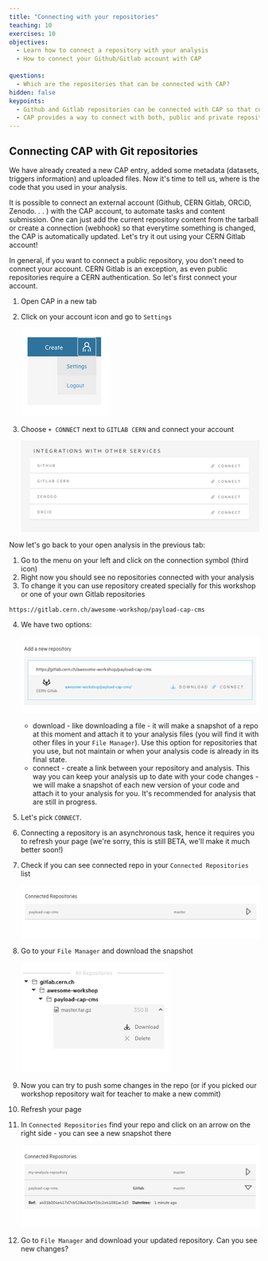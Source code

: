 ```yaml
---
title: "Connecting with your repositories"
teaching: 10
exercises: 10
objectives:
  - Learn how to connect a repository with your analysis
  - How to connect your Github/Gitlab account with CAP

questions:
  - Which are the repositories that can be connected with CAP?
hidden: false
keypoints:
  - Github and Gitlab repositories can be connected with CAP so that code/metadata updates are automatically propagated to the CAP system
  - CAP provides a way to connect with both, public and private repositories
---
```


## Connecting CAP with Git repositories

We have already created a new CAP entry, added some metadata (datasets, triggers information) and uploaded files. Now it's time to tell us, where is the code that you used in your analysis.

It is possible to connect an external account (Github, CERN Gitlab, ORCiD, Zenodo. . . ) with the CAP account, to automate tasks and content submission. One can just add the current repository content from the tarball or create a connection (webhook) so that everytime
something is changed, the CAP is automatically updated. Let's try it out using your CERN Gitlab account!

In general, if you want to connect a public repository, you don't need to connect your account. CERN Gitlab is an exception, as
even public repositories require a CERN authentication. So let's first connect your account.

1.  Open CAP in a new tab
2.  Click on your account icon and go to `Settings`

    ![](./fig/connect.png)

3.  Choose `+ CONNECT` next to `GITLAB CERN` and connect your account

    ![](./fig/connections.png)

Now let's go back to your open analysis in the previous tab:

1.  Go to the menu on your left and click on the connection symbol (third icon)
2.  Right now you should see no repositories connected with your analysis
3.  To change it you can use repository created specially for this workshop or one of your own Gitlab repositories

```
https://gitlab.cern.ch/awesome-workshop/payload-cap-cms
```

4.  We have two options:

    ![](./fig/addrepo.png)

    - download - like downloading a file - it will make a snapshot of a repo at this moment and attach it to your analysis files (you will find it with other files in your `File Manager`). Use this option for repositories that you use, but not maintain or when your analysis code is already in its final state.
    - connect - create a link between your repository and analysis. This way you can keep your analysis up to date with your code changes - we will make a snapshot of each new version of your code and attach it to your analysis for you. It's recommended for analysis that are still in progress.

5.  Let's pick `CONNECT`.
6.  Connecting a repository is an asynchronous task, hence it requires you to refresh your page (we're sorry, this is still BETA, we'll make it much better soon!)
7.  Check if you can see connected repo in your `Connected Repositories` list

    ![](./fig/connectedrepositories.png)

8.  Go to your `File Manager` and download the snapshot

    ![](./fig/repomanager.png)

9.  Now you can try to push some changes in the repo (or if you picked our workshop repository wait for teacher to make a new commit)
10. Refresh your page
11. In `Connected Repositories` find your repo and click on an arrow on the right side - you can see a new snapshot there

    ![](./fig/snapshots.png)

12. Go to `File Manager` and download your updated repository. Can you see new changes?
